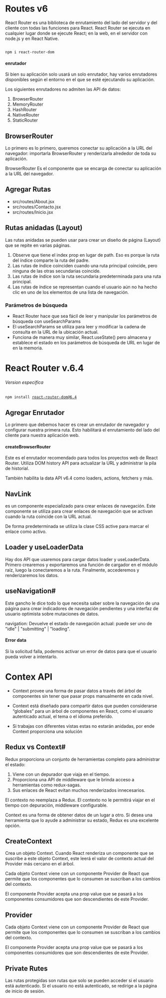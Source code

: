 # Routes v6

<p> React Router es una biblioteca de enrutamiento del lado del servidor y del cliente con todas las funciones para React.
React Router se ejecuta en cualquier lugar donde se ejecute React; en la web, en el servidor con node.js y en React Native.</p>

<code>
npm i react-router-dom
</code>

#### enrutador

Si bien su aplicación solo usará un solo enrutador, hay varios enrutadores disponibles según el entorno en el que se esté ejecutando su aplicación.

Los siguientes enrutadores no admiten las API de datos:

1. BrowserRouter
2. MemoryRouter
3. HashRouter
4. NativeRouter
5. StaticRouter

## BrowserRouter
Lo primero es lo primero, queremos conectar su aplicación a la URL del navegador: importarla BrowserRouter y renderizarla alrededor de toda su aplicación.

BrowserRouter Es el componente que se encarga de conectar su aplicación a la URL del navegador.

## Agregar Rutas
- src/routes/About.jsx
- src/routes/Contacto.jsx
- src/routes/Inicio.jsx

## Rutas anidadas (Layout)

Las rutas anidadas se pueden usar para crear un diseño de página (Layout) que se repite en varias páginas.

1. Observe que tiene el index prop en lugar de path.
Eso es porque la ruta del índice comparte la ruta del padre.
2. Las rutas de índice coinciden cuando una ruta principal coincide, pero ninguna de las otras secundarias coincide.
3. Las rutas de índice son la ruta secundaria predeterminada para una ruta principal.
4. Las rutas de índice se representan cuando el usuario aún no ha hecho clic en uno de los elementos de una lista de navegación.

### Parámetros de búsqueda
- React Router hace que sea fácil de leer y manipular los parámetros de búsqueda con useSearchParams
- El useSearchParams se utiliza para leer y modificar la cadena de consulta en la URL de la ubicación actual.
- Funciona de manera muy similar, React.useState() pero almacena y establece el estado en los parámetros de búsqueda de URL en lugar de en la memoria.

# React Router v.6.4

<h6>Version especifica</h6>

<code>npm install react-router-dom@6.4</code>

<h2>Agregar Enrutador</h2>

<p>Lo primero que debemos hacer es crear un enrutador de navegador y configurar nuestra primera ruta. Esto habilitará el enrutamiento del lado del cliente para nuestra aplicación web.</p>

#### createBrowserRouter

<p> Este es el enrutador recomendado para todos los proyectos web de React Router. Utiliza DOM history API para actualizar la URL y administrar la pila de historial. </p>

<p>También habilita la data API v6.4 como loaders, actions, fetchers y más.</p>

## NavLink 

<p>es un componente especializado para crear enlaces de navegación. Este componente se utiliza para crear enlaces de navegación que se activan cuando la ruta coincide con la URL actual.</p>

<p>De forma predeterminada se utiliza la clase CSS active para marcar el enlace como activo.</p>

## Loader y useLoaderData

<p> Hay dos API que usaremos para cargar datos loader y useLoaderData. Primero crearemos y exportaremos una función de cargador en el módulo raíz, luego la conectaremos a la ruta. Finalmente, accederemos y renderizaremos los datos. </p>

## useNavigation#
<p>Este gancho le dice todo lo que necesita saber sobre la navegación de una página para crear indicadores de navegación pendientes y una interfaz de usuario optimista sobre mutaciones de datos. </p>

<p>navigation: Devuelve el estado de navegación actual: puede ser uno de "idle" | "submitting" | "loading".</p>

#### Error data
Si la solicitud falla, podemos activar un error de datos para que el usuario pueda volver a intentarlo.

# Contex API

- Context provee una forma de pasar datos a través del árbol de componentes sin tener que pasar props manualmente en cada nivel.

- Context está diseñado para compartir datos que pueden considerarse “globales” para un árbol de componentes en React, como el usuario autenticado actual, el tema o el idioma preferido.

- Si trabajas con diferentes vistas estas no estarán anidadas, por ende Context proporciona una solución

## Redux vs Context#

Redux proporciona un conjunto de herramientas completo para administrar el estado:
1. Viene con un depurador que viaja en el tiempo.
2. Proporciona una API de middleware que le brinda acceso a herramientas como redux-sagas.
3. Sus enlaces de React evitan muchos renderizados innecesarios.

<p>El contexto no reemplaza a Redux. El contexto no le permitirá viajar en el tiempo con depuración, middleware configurable.</p>

<p>Context es una forma de obtener datos de un lugar a otro. Si desea una herramienta que lo ayude a administrar su estado, Redux es una excelente opción.</p>

## CreateContext

Crea un objeto Context. Cuando React renderiza un componente que se suscribe a este objeto Context, este leerá el valor de contexto actual del Provider más cercano en el árbol.

Cada objeto Context viene con un componente Provider de React que permite que los componentes que lo consumen se suscriban a los cambios del contexto.

El componente Provider acepta una prop value que se pasará a los componentes consumidores que son descendientes de este Provider.

## Provider

Cada objeto Context viene con un componente Provider de React que permite que los componentes que lo consumen se suscriban a los cambios del contexto.

El componente Provider acepta una prop value que se pasará a los componentes consumidores que son descendientes de este Provider.

## Private Rutes

Las rutas protegidas son rutas que solo se pueden acceder si el usuario está autenticado. Si el usuario no está autenticado, se redirige a la página de inicio de sesión.